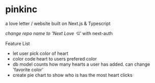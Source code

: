# pinkinc
a love letter / website built on Next.js &amp; Typescript

*change repo name to 'Next Love 💘'*
with next-auth


Feature List
- let user pick color of heart
- color code heart to users prefered color
- db model counts how many hearts a user has added. can change 'favorite color'
- create pie chart to show who is has the most heart clicks 